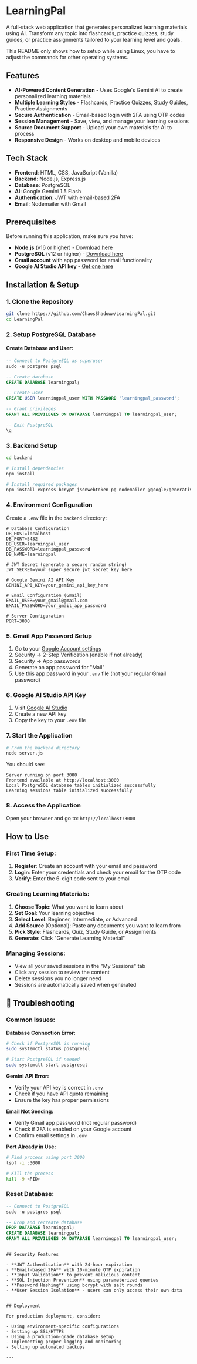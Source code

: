 # LearningPal

A full-stack web application that generates personalized learning materials using AI. Transform any topic into flashcards, practice quizzes, study guides, or practice assignments tailored to your learning level and goals.

This README only shows how to setup while using Linux, you have to adjust the commands for other operating systems.

## Features

- **AI-Powered Content Generation** - Uses Google's Gemini AI to create personalized learning materials
- **Multiple Learning Styles** - Flashcards, Practice Quizzes, Study Guides, Practice Assignments
- **Secure Authentication** - Email-based login with 2FA using OTP codes
- **Session Management** - Save, view, and manage your learning sessions
- **Source Document Support** - Upload your own materials for AI to process
- **Responsive Design** - Works on desktop and mobile devices

## Tech Stack

- **Frontend**: HTML, CSS, JavaScript (Vanilla)
- **Backend**: Node.js, Express.js
- **Database**: PostgreSQL
- **AI**: Google Gemini 1.5 Flash
- **Authentication**: JWT with email-based 2FA
- **Email**: Nodemailer with Gmail

## Prerequisites

Before running this application, make sure you have:

- **Node.js** (v16 or higher) - [Download here](https://nodejs.org/)
- **PostgreSQL** (v12 or higher) - [Download here](https://www.postgresql.org/download/)
- **Gmail account** with app password for email functionality
- **Google AI Studio API key** - [Get one here](https://makersuite.google.com/app/apikey)

## Installation & Setup

### 1. Clone the Repository
```bash
git clone https://github.com/ChaosShadoww/LearningPal.git
cd LearningPal
```

### 2. Setup PostgreSQL Database

#### Create Database and User:
```sql
-- Connect to PostgreSQL as superuser
sudo -u postgres psql

-- Create database
CREATE DATABASE learningpal;

-- Create user
CREATE USER learningpal_user WITH PASSWORD 'learningpal_password';

-- Grant privileges
GRANT ALL PRIVILEGES ON DATABASE learningpal TO learningpal_user;

-- Exit PostgreSQL
\q
```

### 3. Backend Setup
```bash
cd backend

# Install dependencies
npm install

# Install required packages
npm install express bcrypt jsonwebtoken pg nodemailer @google/generative-ai dotenv
```

### 4. Environment Configuration

Create a `.env` file in the `backend` directory:

```env
# Database Configuration
DB_HOST=localhost
DB_PORT=5432
DB_USER=learningpal_user
DB_PASSWORD=learningpal_password
DB_NAME=learningpal

# JWT Secret (generate a secure random string)
JWT_SECRET=your_super_secure_jwt_secret_key_here

# Google Gemini AI API Key
GEMINI_API_KEY=your_gemini_api_key_here

# Email Configuration (Gmail)
EMAIL_USER=your_gmail@gmail.com
EMAIL_PASSWORD=your_gmail_app_password

# Server Configuration
PORT=3000
```

### 5. Gmail App Password Setup

1. Go to your [Google Account settings](https://myaccount.google.com/)
2. Security → 2-Step Verification (enable if not already)
3. Security → App passwords
4. Generate an app password for "Mail"
5. Use this app password in your `.env` file (not your regular Gmail password)

### 6. Google AI Studio API Key

1. Visit [Google AI Studio](https://makersuite.google.com/app/apikey)
2. Create a new API key
3. Copy the key to your `.env` file

### 7. Start the Application

```bash
# From the backend directory
node server.js
```

You should see:
```
Server running on port 3000
Frontend available at http://localhost:3000
Local PostgreSQL database tables initialized successfully
Learning sessions table initialized successfully
```

### 8. Access the Application

Open your browser and go to: `http://localhost:3000`

## How to Use

### First Time Setup:
1. **Register**: Create an account with your email and password
2. **Login**: Enter your credentials and check your email for the OTP code
3. **Verify**: Enter the 6-digit code sent to your email

### Creating Learning Materials:
1. **Choose Topic**: What you want to learn about
2. **Set Goal**: Your learning objective
3. **Select Level**: Beginner, Intermediate, or Advanced
4. **Add Source** (Optional): Paste any documents you want to learn from
5. **Pick Style**: Flashcards, Quiz, Study Guide, or Assignments
6. **Generate**: Click "Generate Learning Material"

### Managing Sessions:
- View all your saved sessions in the "My Sessions" tab
- Click any session to review the content
- Delete sessions you no longer need
- Sessions are automatically saved when generated

## 🔧 Troubleshooting

### Common Issues:

**Database Connection Error:**
```bash
# Check if PostgreSQL is running
sudo systemctl status postgresql

# Start PostgreSQL if needed
sudo systemctl start postgresql
```

**Gemini API Error:**
- Verify your API key is correct in `.env`
- Check if you have API quota remaining
- Ensure the key has proper permissions

**Email Not Sending:**
- Verify Gmail app password (not regular password)
- Check if 2FA is enabled on your Google account
- Confirm email settings in `.env`

**Port Already in Use:**
```bash
# Find process using port 3000
lsof -i :3000

# Kill the process
kill -9 <PID>
```

### Reset Database:
```sql
-- Connect to PostgreSQL
sudo -u postgres psql

-- Drop and recreate database
DROP DATABASE learningpal;
CREATE DATABASE learningpal;
GRANT ALL PRIVILEGES ON DATABASE learningpal TO learningpal_user;
```


```

## Security Features

- **JWT Authentication** with 24-hour expiration
- **Email-based 2FA** with 10-minute OTP expiration
- **Input Validation** to prevent malicious content
- **SQL Injection Prevention** using parameterized queries
- **Password Hashing** using bcrypt with salt rounds
- **User Session Isolation** - users can only access their own data


## Deployment

For production deployment, consider:

- Using environment-specific configurations
- Setting up SSL/HTTPS
- Using a production-grade database setup
- Implementing proper logging and monitoring
- Setting up automated backups

---
